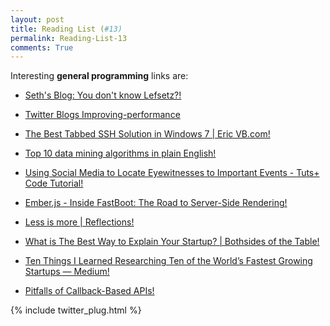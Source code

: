 ```yaml
---
layout: post
title: Reading List (#13)
permalink: Reading-List-13
comments: True
---
```



Interesting **general programming** links are:
    
    
* <a href="http://sethgodin.typepad.com/seths_blog/2015/05/you-dont-know-lefsetz.html?utm_content=buffer94018&amp;utm_medium=social&amp;utm_source=twitter.com&amp;utm_campaign=buffer" target="_blank">Seth's Blog: You don't know Lefsetz?!</a>
    
    
* <a href="https://blog.twitter.com/2012/improving-performance-on-twittercom" target="_blank">Twitter Blogs Improving-performance</a>
    
    
* <a href="http://www.ericvb.com/archives/the-best-tabbed-ssh-solution-in-windows-7" target="_blank">The Best Tabbed SSH Solution in Windows 7 | Eric VB.com!</a>
    
    
* <a href="http://rayli.net/blog/data/top-10-data-mining-algorithms-in-plain-english/" target="_blank">Top 10 data mining algorithms in plain English!</a>
    
    
* <a href="http://code.tutsplus.com/tutorials/using-social-media-to-locate-eyewitnesses-to-important-events--cms-23563" target="_blank">Using Social Media to Locate Eyewitnesses to Important Events - Tuts+ Code Tutorial!</a>
    
    
* <a href="http://emberjs.com/blog/2014/12/22/inside-fastboot-the-road-to-server-side-rendering.html?utm_content=buffer134ec&amp;utm_medium=social&amp;utm_source=twitter.com&amp;utm_campaign=buffer" target="_blank">Ember.js - Inside FastBoot: The Road to Server-Side Rendering!</a>
    
    
* <a href="https://blog.openjck.com/less-is-more/?utm_content=buffer10413&amp;utm_medium=social&amp;utm_source=twitter.com&amp;utm_campaign=buffer" target="_blank">Less is more | Reflections!</a>
    
    
* <a href="http://www.bothsidesofthetable.com/2015/05/20/what-is-the-best-way-to-explain-your-startup/?utm_content=buffer26c50&amp;utm_medium=social&amp;utm_source=twitter.com&amp;utm_campaign=buffer" target="_blank">What is The Best Way to Explain Your Startup? | Bothsides of the Table!</a>
    
    
* <a href="https://medium.com/@morganb/ten-things-i-learned-researching-ten-of-the-worlds-fastest-growing-startups-a53106e2599a" target="_blank">Ten Things I Learned Researching Ten of the World’s Fastest Growing Startups — Medium!</a>
    
    
* <a href="http://thelig.ht/callbacks/?utm_content=buffer18069&amp;utm_medium=social&amp;utm_source=twitter.com&amp;utm_campaign=buffer" target="_blank">Pitfalls of Callback-Based APIs!</a>
    


{% include twitter_plug.html %}
